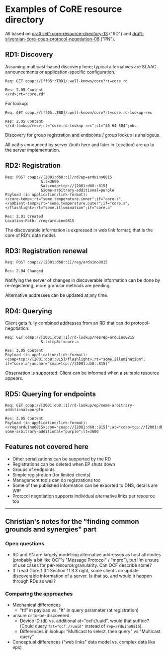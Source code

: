 Examples of CoRE resource directory
===================================

All based on [draft-ietf-core-resource-directory-13] ("RD") and
[draft-silverajan-core-coap-protocol-negotiation-08] ("PN").

RD1: Discovery
--------------

Assuming multicast-based discovery here; typical alternatives are SLAAC
announcements or application-specific configuration.

    Req: GET coap://[ff05::TBD]/.well-known/core?rt=core.rd

    Res: 2.05 Content
    </rd>;rt="core.rd"

For lookup:

    Req: GET coap://[ff05::TBD]/.well-known/core?rt=core.rd-lookup-res

    Res: 2.05 Content
    </rd-lookup/res>;rt="core.rd-lookup-res";ct="40 64 504";obs

Discovery for group registration and endpoints / group lookup is analogous.

All paths announced by server (both here and later in Location)
are up to the server implementation.

RD2: Registration
-----------------

    Req: POST coap://[2001:db8::1]/rd?ep=arduino0815
                    &lt=3600
                    &at=coap+tcp://[2001:db8::815]
                    &some-arbitrary-additional=purple
    Payload (in application/link-format):
    </core-temp>;rt="some.temperature.inner";if="core.s",
    </ambient-temp>;rt="some.temperature.outer";if="core.s",
    </flashlight>;rt="some.illumination";if="core.a"

    Res: 2.01 Created
    Location-Path: /reg/arduino0815

The discoverable information is expressed in web link format;
that is the core of RD's data model.

RD3: Registration renewal
-------------------------

    Req: POST coap://[2001:db8::1]/reg/arduino0815

    Res: 2.04 Changed

Notifying the server of changes in discoverable information can be done by re-registering;
more granular methods are pending.

Alternative addresses can be updated at any time.

RD4: Querying
-------------

Client gets fully combined addresses from an RD that can do
protocol-negotiation:

    Req: GET coap://[2001:db8::1]/rd-lookup/res?ep=arduino0815
                    &tt=tcp&if=core.a

    Res: 2.05 Content
    Payload (in application/link-format):
    <coap+tcp://[2001:db8::815]/flashlight>;rt="some.illumination";
    if="core.a";anchor="coap+tcp://[2001:db8::815]"

Observation is supported: Client can be informed when a suitable resource
appears.

RD5: Querying for endpoints
---------------------------

    Req: GET coap://[2001:db8::1]/rd-lookup/ep?some-arbitrary-additional=purple

    Res: 2.05 Content
    Payload (in application/link-format):
    </reg/arduino0815>;con="coap://[2001:db8::815]";at="coap+tcp://[2001:db8::815]";
    some-arbitrary-additional="purple";lt=3600


Features not covered here
-------------------------

* Other serializations can be supported by the RD
* Registrations can be deleted when EP shuts down
* Groups of endpoints
* Simple registration (for limited clients)
* Management tools can do registrations too
* Some of the published information can be exported to DNS, details are WIP
* Protocol negotiation supports individual alternative links per resource too


[draft-ietf-core-resource-directory-13]: https://tools.ietf.org/html/draft-ietf-core-resource-directory-13
[draft-silverajan-core-coap-protocol-negotiation-08]: https://tools.ietf.org/html/draft-silverajan-core-coap-protocol-negotiation-08

---

Christian's notes for the "finding common grounds and synergies" part
---------------------------------------------------------------------

### Open questions

* RD and PN are largely modelling alternative addresses as host attributes (probably a bit like OCF's "Message Protocol" / "mpro"), but I'm unsure of use cases for per-resource granularity. Can OCF describe some?
* If I read Core 1.3.1 Section 11.3.3 right, some clients do update discoverable information of a server. Is that so, and would it happen through RDs as well?


### Comparing the approaches

* Mechanical differences
  * "ttl" in payload vs. "lt" in query parameter (at registration)
* unsure or to-be-discovered:
  * Device ID (di) vs. additional at="ocf://uuid", would that suffice? (Could query `?at="ocf://uuid"` instead of `?ep=arduino0815`).
  * Differences in lookup: "Multicast to select, then query" vs "Multicast query"
* Conceptual differences ("web links" data model vs. complex data like eps)
